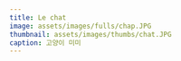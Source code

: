 ```yaml
---
title: Le chat
image: assets/images/fulls/chap.JPG
thumbnail: assets/images/thumbs/chat.JPG
caption: 고양이 미미
---
```

